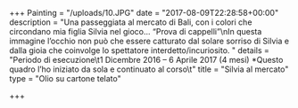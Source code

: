 +++
Painting = "/uploads/10.JPG"
date = "2017-08-09T22:28:58+00:00"
description = "Una passeggiata al mercato di Bali, con i colori che circondano mia figlia Silvia nel gioco... “Prova di cappelli”\nIn questa immagine l’occhio non può che essere catturato dal solare sorriso di Silvia e dalla gioia che coinvolge lo spettatore interdetto/incuriosito. "
details = "Periodo di esecuzione\t1 Dicembre 2016 – 6 Aprile 2017 (4 mesi) *Questo quadro l’ho iniziato da sola e continuato al corso\t"
title = "Silvia al mercato"
type = "Olio su cartone telato"

+++
